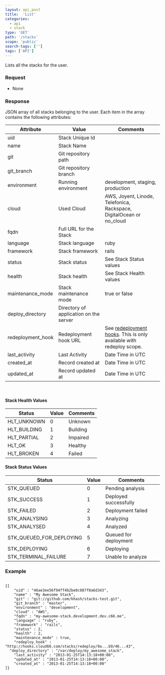 ```yaml
---
layout: api_post
title:  'List'
categories:
  - api
  - stack
type: 'GET'
path: '/stacks'
scope: 'public'
search-tags: ['']
tags: ['API']
---
```


Lists all the stacks for the user.

### Request

* None

### Response

JSON array of all stacks belonging to the user.
Each item in the array contains the following attributes:


<table class="table table-bordered table-striped">
	<thead>
		<tr>
			<th>Attribute</th>
			<th>Value</th>
			<th>Comments</th>
		</tr>
  </thead>
	<tbody>
		<tr><td>uid</td><td>Stack Unique Id</td><td></td></tr>
		<tr><td>name</td><td>Stack Name</td><td></td></tr>
		<tr><td>git</td><td>Git repository path</td><td></td></tr>
		<tr><td>git_branch</td><td>Git repository branch</td><td></td></tr>
		<tr><td>environment</td><td>Running environment</td><td>development, staging, production</td></tr>
		<tr><td>cloud</td><td>Used Cloud</td><td>AWS, Joyent, Linode, Telefonica, Rackspace, DigitalOcean or no_cloud</td></tr>
		<tr><td>fqdn</td><td>Full URL for the Stack</td><td></td></tr>
		<tr><td>language</td><td>Stack language</td><td>ruby</td></tr>
		<tr><td>framework</td><td>Stack framework</td><td>rails</td></tr>
		<tr><td>status</td><td>Stack status</td><td>See Stack Status values</td></tr>
		<tr><td>health</td><td>Stack health</td><td>See Stack Health values</td></tr>
		<tr><td>maintenance_mode</td><td>Stack maintenance mode</td><td>true or false</td></tr>
    <tr><td>deploy_directory</td><td>Directory of application on the server</td><td></td></tr>
		<tr><td>redeployment_hook</td><td>Redeployment hook URL</td><td>See <a href='/stack-features/redeployment-hook.html'>redeployment hooks</a>. This is only available with redeploy scope.</td></tr>
		<tr><td>last_activity</td><td>Last Activity</td><td>Date Time in UTC</td></tr>
		<tr><td>created_at</td><td>Record created at</td><td>Date Time in UTC</td></tr>
		<tr><td>updated_at</td><td>Record updated at</td><td>Date Time in UTC</td></tr>
	</tbody>
</table>
<br/>

#### Stack Health Values

<table class="table table-bordered table-striped">
	<thead>
		<tr>
			<th>Status</th>
			<th>Value</th>
			<th>Comments</th>
		</tr>
		<tbody>
			<tr><td>HLT_UNKNOWN</td><td>0</td><td>Unknown</td></tr>
			<tr><td>HLT_BUILDING</td><td>1</td><td>Building</td></tr>
			<tr><td>HLT_PARTIAL</td><td>2</td><td>Impaired</td></tr>
			<tr><td>HLT_OK</td><td>3</td><td>Healthy</td></tr>
			<tr><td>HLT_BROKEN</td><td>4</td><td>Failed</td></tr>
		</tbody>
	</thead>
</table>

#### Stack Status Values

<table class="table table-bordered table-striped">
	<thead>
		<tr>
			<th>Status</th>
			<th>Value</th>
			<th>Comments</th>
		</tr>
		<tbody>
			<tr><td>STK_QUEUED</td><td>0</td><td>Pending analysis</td></tr>
			<tr><td>STK_SUCCESS</td><td>1</td><td>Deployed successfully</td></tr>
			<tr><td>STK_FAILED</td><td>2</td><td>Deployment failed</td></tr>
			<tr><td>STK_ANALYSING</td><td>3</td><td>Analyzing</td></tr>
			<tr><td>STK_ANALYSED</td><td>4</td><td>Analyzed</td></tr>
			<tr><td>STK_QUEUED_FOR_DEPLOYING</td><td>5</td><td>Queued for deployment</td></tr>
			<tr><td>STK_DEPLOYING</td><td>6</td><td>Deploying</td></tr>
			<tr><td>STK_TERMINAL_FAILURE</td><td>7</td><td>Unable to analyze</td></tr>
		</tbody>
	</thead>
</table>


### Example

<code class="inline-code">
{[
	"uid" : "46ae3ee56f94ff4b2be8c887f8a6d343",
	"name" : "My Awesome Stack",
	"git" : "git://github.com/khash/stacks-test.git",
	"git_branch" : "master",
	"environment" : "development",
	"cloud" : "AWS",
	"fqdn" : "my-awesome-stack.development.dev.c66.me",
	"language" : "ruby",
	"framework" : "rails",
	"status" : 2,
	"health" : 2,
	"maintenance_mode" : true,
	"redeploy_hook" : "http://hooks.cloud66.com/stacks/redeploy/9a...b9/46...43",
  "deploy_directory" : "/var/deploy/my_awesome_stack",
	"last_activity" : "2013-01-25T14:13:18+00:00",
	"updated_at" : "2013-01-25T14:13:18+00:00",
	"created_at" : "2013-01-25T14:13:18+00:00"
]}
</code>

